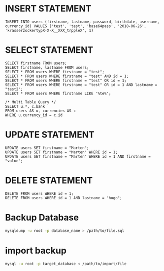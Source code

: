 # INSERT STATEMENT
```mysql
INSERT INTO users (firstname, lastname, password, birthdate, username, currency_id) VALUES ('test', 'test', 'base64pass', '2018-06-26', 'krasserzockertypX-X-X__XXX_trppleX', 1)
```


# SELECT STATEMENT

```mysql
SELECT firstname FROM users;
SELECT firstname, lastname FROM users;
SELECT * FROM users WHERE firstname = "test";
SELECT * FROM users WHERE firstname = "test" AND id = 1;
SELECT * FROM users WHERE firstname = "test" OR id = 1;
SELECT * FROM users WHERE firstname = "test" OR id = 1 AND lastname = "test2";
SELECT * FROM users WHERE firstname LIKE '%te%';

/* Multi Table Query */
SELECT u.*, c.bank 
FROM users AS u, currencies AS c 
WHERE u.currency_id = c.id

```


# UPDATE STATEMENT

```mysql
UPDATE users SET firstname = "Marten";
UPDATE users SET firstname = "Marten" WHERE id = 1;
UPDATE users SET firstname = "Marten" WHERE id = 1 AND firstname = "value";
```


# DELETE STATEMENT

```mysql
DELETE FROM users WHERE id = 1;
DELETE FROM users WHERE id = 1 AND lastname = "hugo";
```

# Backup Database
```bash
mysqldump -u root -p database_name > /path/to/file.sql
```

# import backup
```bash
mysql -u root -p target_database < /path/to/import/file
```